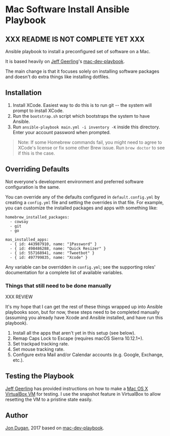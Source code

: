 # Mac Software Install Ansible Playbook

## XXX README IS NOT COMPLETE YET XXX

Ansible playbook to install a preconfigured set of software on a Mac.

It is based heavily on [Jeff Geerling](http://www.jeffgeerling.com/)'s
[mac-dev-playbook](https://github.com/geerlingguy/mac-dev-playbook). 

The main change is that it focuses solely on installing software packages and doesn't do 
extra things like installing dotfiles.

## Installation

  1. Install XCode.  Easiest way to do this is to run git -- the system will prompt to install XCode.
  1. Run the `bootstrap.sh` script which bootstraps the system to have Ansible.
  1. Run `ansible-playbook main.yml -i inventory -K` inside this directory. Enter your account password when prompted.

> Note: If some Homebrew commands fail, you might need to agree to XCode's license or fix some other Brew issue. Run `brew doctor` to see if this is the case.

## Overriding Defaults

Not everyone's development environment and preferred software configuration is the same.

You can override any of the defaults configured in `default.config.yml` by creating a `config.yml` file and setting the overrides in that file. For example, you can customize the installed packages and apps with something like:

    homebrew_installed_packages:
      - cowsay
      - git
      - go

    mas_installed_apps:
      - { id: 443987910, name: "1Password" }
      - { id: 498486288, name: "Quick Resizer" }
      - { id: 557168941, name: "Tweetbot" }
      - { id: 497799835, name: "Xcode" }

Any variable can be overridden in `config.yml`; see the supporting roles' documentation for a complete list of available variables.

### Things that still need to be done manually

XXX REVIEW

It's my hope that I can get the rest of these things wrapped up into Ansible playbooks soon, but for now, these steps need to be completed manually (assuming you already have Xcode and Ansible installed, and have run this playbook).

  1. Install all the apps that aren't yet in this setup (see below).
  1. Remap Caps Lock to Escape (requires macOS Sierra 10.12.1+).
  1. Set trackpad tracking rate.
  1. Set mouse tracking rate.
  1. Configure extra Mail and/or Calendar accounts (e.g. Google, Exchange, etc.).

## Testing the Playbook

[Jeff Geerling](http://www.jeffgeerling.com/) has provided instructions on how to make a 
[Mac OS X VirtualBox VM](https://github.com/geerlingguy/mac-osx-virtualbox-vm) for testing.
I use the snapshot feature in VirtualBox to allow resetting the VM to a pristine state easily.

## Author

[Jon Dugan](http://x1024.net/), 2017 based on [mac-dev-playbook](https://github.com/geerlingguy/mac-dev-playbook).
